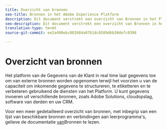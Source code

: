 ```yaml
---
title: Overzicht van bronnen
seo-title: Bronnen in het Adobe Experience Platform
description: Dit document verstrekt een overzicht van Bronnen in het Platform van de Gegevens van de Klant in real time
seo-description: Dit document verstrekt een overzicht van Bronnen in het Platform van de Gegevens van de Klant in real time
translation-type: tm+mt
source-git-commit: ee2a490ebc802684a0761dc6589d6b30defc0398

---
```



# Overzicht van bronnen

Het platform van de Gegevens van de Klant in real time laat gegevens toe om van externe bronnen worden opgenomen terwijl het voorzien u van de capaciteit om inkomende gegevens te structureren, te etiketteren en te verbeteren gebruikend de diensten van het Platform. U kunt gegevens invoeren uit verschillende bronnen, zoals Adobe Solutions, cloudopslag, software van derden en uw CRM.

Voor een meer gedetailleerd overzicht van bronnen, met inbegrip van een lijst van beschikbare bronnen en verbindingen aan leerprogramma&#39;s, gelieve de documentatie [van](../../source-connectors/home.md)Bronnen te lezen.